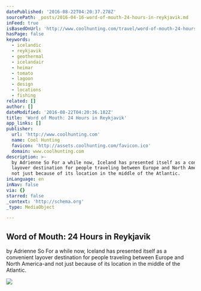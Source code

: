 ```yaml
---
datePublished: '2016-08-22T04:20:37.278Z'
sourcePath: _posts/2016-04-16-word-of-mouth-24-hours-in-reykjavik.md
inFeed: true
isBasedOnUrl: 'http://www.coolhunting.com/travel/word-of-mouth-24-hours-reykjavik'
hasPage: false
keywords:
  - icelandic
  - reykjavik
  - geothermal
  - icelandair
  - heimar
  - tomato
  - lagoon
  - design
  - locations
  - fishing
related: []
author: []
dateModified: '2016-08-22T04:20:36.182Z'
title: 'Word of Mouth: 24 Hours in Reykjavik'
app_links: []
publisher:
  url: 'http://www.coolhunting.com'
  name: Cool Hunting
  favicon: 'http://assets.coolhunting.com/favicon.ico'
  domain: www.coolhunting.com
description: >-
  by Adrienne So For a while now, Iceland has presented itself as a convenient
  layover destination for people traveling between Europe and North America-and
  not just because of its location in the middle of the Atlantic.
inLanguage: en
inNav: false
via: {}
starred: false
_context: 'http://schema.org'
_type: MediaObject

---
```

<article style=""><h1>Word of Mouth: 24 Hours in Reykjavik</h1><p>by Adrienne So For a while now, Iceland has presented itself as a convenient layover destination for people traveling between Europe and North America-and not just because of its location in the middle of the Atlantic.</p><img src="http://assets.coolhunting.com/coolhunting/2016/02/19/large_WoM_-Reykjavik_24_Hours_hero.jpg" /></article>